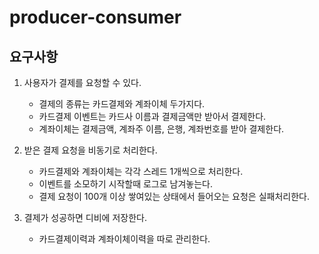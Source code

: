 # producer-consumer


## 요구사항


1. 사용자가 결제를 요청할 수 있다.
   - 결제의 종류는 카드결제와 계좌이체 두가지다.
   - 카드결제 이벤트는 카드사 이름과 결제금액만 받아서 결제한다.
   - 계좌이체는 결제금액, 계좌주 이름, 은행, 계좌번호를 받아 결제한다.

2. 받은 결제 요청을 비동기로 처리한다.
    - 카드결제와 계좌이체는 각각 스레드 1개씩으로 처리한다.
    - 이벤트를 소모하기 시작할때 로그로 남겨놓는다.
    - 결제 요청이 100개 이상 쌓여있는 상태에서 들어오는 요청은 실패처리한다.

3. 결제가 성공하면 디비에 저장한다.
    - 카드결제이력과 계좌이체이력을 따로 관리한다.

